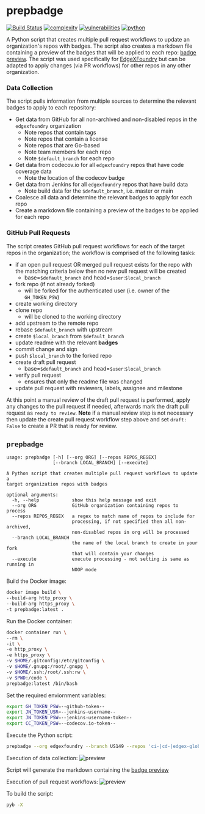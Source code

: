 # prepbadge
[![Build Status](https://jenkins.edgexfoundry.org/buildStatus/icon?job=edgexfoundry%2Fcd-management%2Fcreate-repo-badges)](https://jenkins.edgexfoundry.org/job/edgexfoundry/job/cd-management/job/create-repo-badges/)
[![complexity](https://img.shields.io/badge/complexity-Stable:%208-olive)](https://radon.readthedocs.io/en/latest/api.html#module-radon.complexity)
[![vulnerabilities](https://img.shields.io/badge/vulnerabilities-None-brightgreen)](https://pypi.org/project/bandit/)
[![python](https://img.shields.io/badge/python-3.9-teal)](https://www.python.org/downloads/)


A Python script that creates multiple pull request workflows to update an organization's repos with badges. The script also creates a markdown file containing a preview of the badges that will be applied to each repo: [badge preview](prepbadge.md). The script was used specifically for [EdgeXFoundry](https://github.com/edgexfoundry) but can be adapted to apply changes (via PR workflows) for other repos in any other organization.

### Data Collection
The script pulls information from multiple sources to determine the relevant badges to apply to each repository:

* Get data from GitHub for all non-archived and non-disabled repos in the `edgexfoundry` organization
  * Note repos that contain tags
  * Note repos that contain a license
  * Note repos that are Go-based
  * Note team members for each repo
  * Note `$default_branch` for each repo
* Get data from codecov.io for all `edgexfoundry` repos that have code coverage data
  * Note the location of the codecov badge
* Get data from Jenkins for all `edgexfoundry` repos that have build data
  * Note build data for the `$default_branch`, i.e. master or main
* Coalesce all data and determine the relevant badges to apply for each repo
* Create a markdown file containing a preview of the badges to be applied for each repo

### GitHub Pull Requests
The script creates GitHub pull request workflows for each of the target repos in the organization; the workflow is comprised of the following tasks:

* if an open pull request OR merged pull request exists for the repo with the matching criteria below then no new pull request will be created
  * base=`$default_branch` and head=`$user`:`$local_branch`
* fork repo (if not already forked)
  * will be forked for the authenticated user (i.e. owner of the `GH_TOKEN_PSW`)
* create working directory
* clone repo
  * will be cloned to the working directory
* add upstream to the remote repo
* rebase `$default_branch` with upstream
* create `$local_branch` from `$default_branch`
* update readme with the relevant **badges**
* commit change and sign
* push `$local_branch` to the forked repo
* create draft pull request
  * base=`$default_branch` and head=`$user`:`$local_branch`
* verify pull request
  * ensures that only the readme file was changed
* update pull request with reviewers, labels, assignee and milestone

At this point a manual review of the draft pull request is performed, apply any changes to the pull request if needed, afterwards mark the draft pull request as `ready to review`. **Note** if a manual review step is not necessary then update the create pull request workflow step above and set `draft: False` to create a PR that is ready for review.

## `prepbadge`
```
usage: prepbadge [-h] [--org ORG] [--repos REPOS_REGEX]
                 [--branch LOCAL_BRANCH] [--execute]

A Python script that creates multiple pull request workflows to update a
target organization repos with badges

optional arguments:
  -h, --help            show this help message and exit
  --org ORG             GitHub organization containing repos to process
  --repos REPOS_REGEX   a regex to match name of repos to include for
                        processing, if not specified then all non-archived,
                        non-disabled repos in org will be processed
  --branch LOCAL_BRANCH
                        the name of the local branch to create in your fork
                        that will contain your changes
  --execute             execute processing - not setting is same as running in
                        NOOP mode
```

Build the Docker image:
```bash
docker image build \
--build-arg http_proxy \
--build-arg https_proxy \
-t prepbadge:latest .
```

Run the Docker container:
```bash
docker container run \
--rm \
-it \
-e http_proxy \
-e https_proxy \
-v $HOME/.gitconfig:/etc/gitconfig \
-v $HOME/.gnupg:/root/.gnupg \
-v $HOME/.ssh:/root/.ssh:rw \
-v $PWD:/code \
prepbadge:latest /bin/bash
```

Set the required enviornment variables:
```bash
export GH_TOKEN_PSW=--github-token--
export JN_TOKEN_USR=--jenkins-username--
export JN_TOKEN_PSW=--jenkins-username-token--
export CC_TOKEN_PSW=--codecov.io-token--
```

Execute the Python script:
```bash
prepbadge --org edgexfoundry --branch US149 --repos 'ci-|cd-|edgex-global-pipelines|sample-service'
```

Execution of data collection:
![preview](https://raw.githubusercontent.com/soda480/prepbadge/master/docs/images/data-collection.gif)

Script will generate the markdown containing the [badge preview](prepbadge.md)

Execution of pull request workflows:
![preview](https://raw.githubusercontent.com/soda480/prepbadge/master/docs/images/prepbadge.gif)

To build the script:
```bash
pyb -X
```
